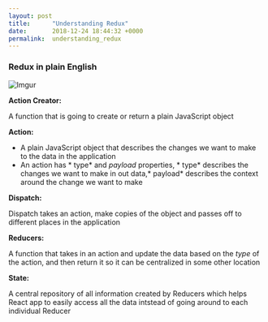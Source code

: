 ```yaml
---
layout: post
title:      "Understanding Redux"
date:       2018-12-24 18:44:32 +0000
permalink:  understanding_redux
---
```



### Redux in plain English

![Imgur](https://i.imgur.com/KleaOJC.png)



**Action Creator:**

A function that is going to create or return a plain JavaScript object

**Action:**
* A plain JavaScript object that describes the changes we want to make to the data in the application
* An action has * type* and *payload* properties, * type* describes the changes we want to make in out data,* payload* describes the context around the change we want to make

**Dispatch:**

Dispatch takes an action, make copies of the object and passes off to different places in the application

**Reducers:**

A function that takes in an action and update the data based on the *type* of the action, and then return it so it can be centralized in some other location

**State:**

A central repository of all information created by Reducers which helps React app to easily access all the data intstead of going around to each individual Reducer




